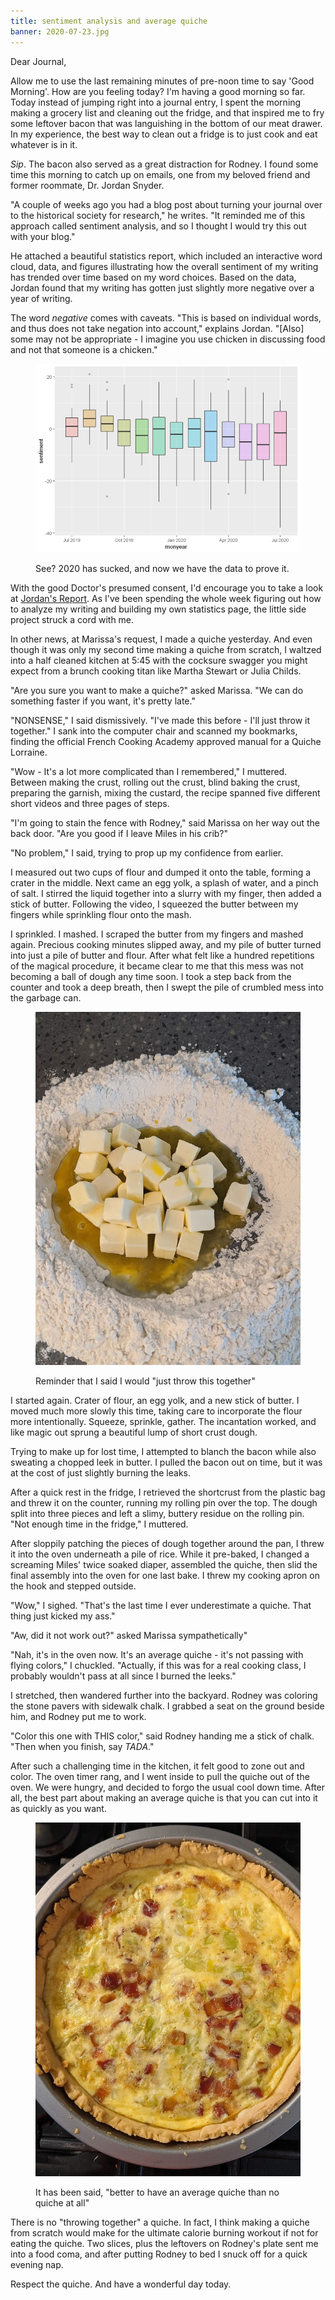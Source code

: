 ```yaml
---
title: sentiment analysis and average quiche
banner: 2020-07-23.jpg
---
```


Dear Journal,

Allow me to use the last remaining minutes of pre-noon time to say
'Good Morning'.  How are you feeling today?  I'm having a good morning
so far.  Today instead of jumping right into a journal entry, I spent
the morning making a grocery list and cleaning out the fridge, and
that inspired me to fry some leftover bacon that was languishing in
the bottom of our meat drawer.  In my experience, the best way to
clean out a fridge is to just cook and eat whatever is in it.

_Sip_.  The bacon also served as a great distraction for Rodney.  I
found some time this morning to catch up on emails, one from my
beloved friend and former roommate, Dr. Jordan Snyder.

"A couple of weeks ago you had a blog post about turning your journal
over to the historical society for research," he writes.  "It reminded
me of this approach called sentiment analysis, and so I thought I
would try this out with your blog."

He attached a beautiful statistics report, which included an
interactive word cloud, data, and figures illustrating how the overall
sentiment of my writing has trended over time based on my word
choices.  Based on the data, Jordan found that my writing has gotten
just slightly more negative over a year of writing.

The word _negative_ comes with caveats.  "This is based on individual
words, and thus does not take negation into account," explains Jordan.
"\[Also\] some may not be appropriate - I imagine you use chicken in
discussing food and not that someone is a chicken."

<figure>
  <a href="/images/sentiment.png">
    <img alt="sentiment" src="/images/sentiment.png"/>
  </a>
  <figcaption>
    <p>See?  2020 has sucked, and now we have the data to prove it.</p>
  </figcaption>
</figure>

With the good Doctor's presumed consent, I'd encourage you to take a
look at [Jordan's Report].  As I've been spending the whole week
figuring out how to analyze my writing and building my own statistics
page, the little side project struck a cord with me.

In other news, at Marissa's request, I made a quiche yesterday.  And
even though it was only my second time making a quiche from scratch, I
waltzed into a half cleaned kitchen at 5:45 with the cocksure swagger
you might expect from a brunch cooking titan like Martha Stewart or
Julia Childs.

"Are you sure you want to make a quiche?" asked Marissa.  "We can do
something faster if you want, it's pretty late."

"NONSENSE," I said dismissively.  "I've made this before - I'll just
throw it together."  I sank into the computer chair and scanned my
bookmarks, finding the official French Cooking Academy approved manual
for a Quiche Lorraine.

"Wow - It's a lot more complicated than I remembered," I muttered.
Between making the crust, rolling out the crust, blind baking the
crust, preparing the garnish, mixing the custard, the recipe spanned
five different short videos and three pages of steps.

"I'm going to stain the fence with Rodney," said Marissa on her way
out the back door.  "Are you good if I leave Miles in his crib?"

"No problem," I said, trying to prop up my confidence from earlier.

I measured out two cups of flour and dumped it onto the table, forming
a crater in the middle.  Next came an egg yolk, a splash of water, and
a pinch of salt.  I stirred the liquid together into a slurry with my
finger, then added a stick of butter.  Following the video, I squeezed
the butter between my fingers while sprinkling flour onto the mash.

I sprinkled.  I mashed.  I scraped the butter from my fingers and
mashed again.  Precious cooking minutes slipped away, and my pile of
butter turned into just a pile of butter and flour.  After what felt
like a hundred repetitions of the magical procedure, it became clear
to me that this mess was not becoming a ball of dough any time soon.
I took a step back from the counter and took a deep breath, then I
swept the pile of crumbled mess into the garbage can.

<figure>
  <a href="/images/shortcrust.jpg">
    <img alt="shortcrust" src="/images/shortcrust.jpg"/>
  </a>
  <figcaption>
    <p>Reminder that I said I would "just throw this together"</p>
  </figcaption>
</figure>

I started again.  Crater of flour, an egg yolk, and a new stick of
butter.  I moved much more slowly this time, taking care to
incorporate the flour more intentionally.  Squeeze, sprinkle, gather.
The incantation worked, and like magic out sprung a beautiful lump of
short crust dough.

Trying to make up for lost time, I attempted to blanch the bacon while
also sweating a chopped leek in butter.  I pulled the bacon out on
time, but it was at the cost of just slightly burning the leaks.

After a quick rest in the fridge, I retrieved the shortcrust from the
plastic bag and threw it on the counter, running my rolling pin over
the top.  The dough split into three pieces and left a slimy, buttery
residue on the rolling pin.  "Not enough time in the fridge," I
muttered.

After sloppily patching the pieces of dough together around the pan, I
threw it into the oven underneath a pile of rice.  While it pre-baked,
I changed a screaming Miles' twice soaked diaper, assembled the
quiche, then slid the final assembly into the oven for one last bake.
I threw my cooking apron on the hook and stepped outside.

"Wow," I sighed.  "That's the last time I ever underestimate a quiche.
That thing just kicked my ass."

"Aw, did it not work out?" asked Marissa sympathetically"

"Nah, it's in the oven now.  It's an average quiche - it's not passing
with flying colors," I chuckled.  "Actually, if this was for a real
cooking class, I probably wouldn't pass at all since I burned the
leeks."

I stretched, then wandered further into the backyard.  Rodney was
coloring the stone pavers with sidewalk chalk.  I grabbed a seat on
the ground beside him, and Rodney put me to work.

"Color this one with THIS color," said Rodney handing me a stick of
chalk.  "Then when you finish, say _TADA_."

After such a challenging time in the kitchen, it felt good to zone out
and color.  The oven timer rang, and I went inside to pull the quiche
out of the oven.  We were hungry, and decided to forgo the usual cool
down time.  After all, the best part about making an average quiche is
that you can cut into it as quickly as you want.

<figure>
  <a href="/images/average-quiche.jpg">
    <img alt="average quiche" src="/images/average-quiche.jpg"/>
  </a>
  <figcaption>
    <p>It has been said, "better to have an average quiche than no
quiche at all"</p>
  </figcaption>
</figure>

There is no "throwing together" a quiche.  In fact, I think making a
quiche from scratch would make for the ultimate calorie burning
workout if not for eating the quiche.  Two slices, plus the leftovers
on Rodney's plate sent me into a food coma, and after putting Rodney
to bed I snuck off for a quick evening nap.

Respect the quiche.  And have a wonderful day today.

[Jordan's Report]: https://demo.alexrecker.com/jordans-report.html
